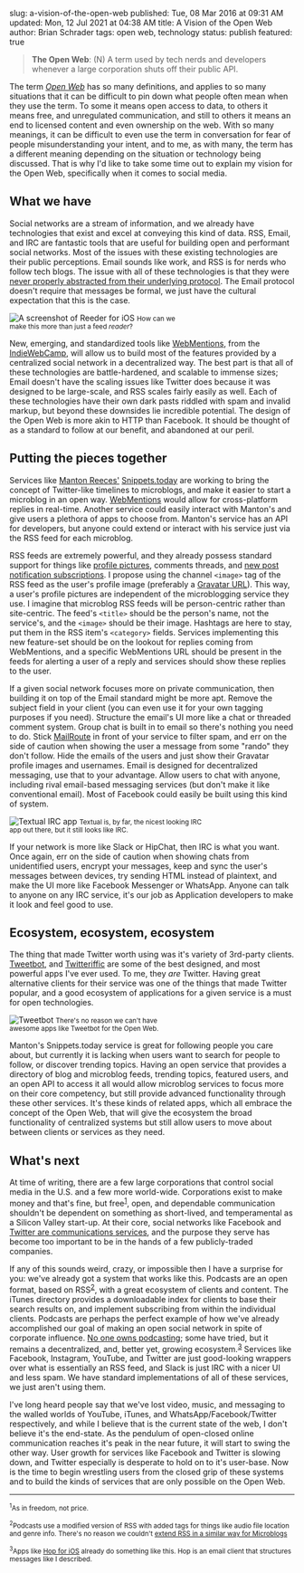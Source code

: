 slug: a-vision-of-the-open-web
published: Tue, 08 Mar 2016 at 09:31 AM
updated: Mon, 12 Jul 2021 at 04:38 AM
title: A Vision of the Open Web
author: Brian Schrader
tags: open web, technology
status: publish
featured: true

> **The Open Web**: (N) A term used by tech nerds and developers whenever a large corporation shuts off their public API.

The term *[Open Web][w]* has so many definitions, and applies to so many situations that it can be difficult to pin down what people often mean when they use the term. To some it means open access to data, to others it means free, and unregulated communication, and still to others it means an end to licensed content and even ownership on the web. With so many meanings, it can be difficult to even use the term in conversation for fear of people misunderstanding your intent, and to me, as with many, the term has a different meaning depending on the situation or technology being discussed. That is why I'd like to take some time out to explain my vision for the Open Web, specifically when it comes to social media.

[w]: https://en.wikipedia.org/wiki/Open_Web


## What we have

Social networks are a stream of information, and we already have technologies that exist and excel at conveying this kind of data. RSS, Email, and IRC are fantastic tools that are useful for building open and performant social networks. Most of the issues with these existing technologies are their public perceptions. Email sounds like work, and RSS is for nerds who follow tech blogs. The issue with all of these technologies is that they were [never properly abstracted from their underlying protocol][irc]. The Email protocol doesn't require that messages be formal, we just have the cultural expectation that this is the case.

<div class="image-container" style="width:300px;">
<img src="https://brianschrader.com/images/blog/reeder.jpg" alt="A screenshot of Reeder for iOS" />
<small>How can we make this more than just a feed <i>reader</i>?</small></div>

New, emerging, and standardized tools like [WebMentions][wm], from the [IndieWebCamp][iwc], will allow us to build most of the features provided by a centralized social network in a decentralized way. The best part is that all of these technologies are battle-hardened, and scalable to immense sizes; Email doesn't have the scaling issues like Twitter does because it was designed to be large-scale, and RSS scales fairly easily as well. Each of these technologies have their own dark pasts riddled with spam and invalid markup, but beyond these downsides lie incredible potential. The design of the Open Web is more akin to HTTP than Facebook. It should be thought of as a standard to follow at our benefit, and abandoned at our peril.

[wm]: https://www.w3.org/TR/webmention/
[tw]: //brianschrader.com/archive/breaking-up-is-hard-to-do/
[adn]: http://app.net
[irc]: https://twitter.com/sonicrocketman/status/676526749757214720


## Putting the pieces together

Services like [Manton Reeces'][mr] [Snippets.today][snip] are working to bring the concept of Twitter-like timelines to microblogs, and make it easier to start a microblog in an open way. [WebMentions][wm] would allow for cross-platform replies in real-time. Another service could easily interact with Manton's and give users a plethora of apps to choose from. Manton's service has an API for developers, but anyone could extend or interact with his service just via the RSS feed for each microblog.

RSS feeds are extremely powerful, and they already possess standard support for things like [profile pictures][img], comments threads, and [new post notification subscriptions][cloud]. I propose using the channel `<image>` tag of the RSS feed as the user's profile image (preferably a [Gravatar URL][gr]). This way, a user's profile pictures are independent of the microblogging service they use. I imagine that microblog RSS feeds will be person-centric rather than site-centric. The feed's `<title>` should be the person's name, not the service's, and the `<image>` should be their image. Hashtags are here to stay, put them in the RSS item's `<category>` fields. Services implementing this new feature-set should be on the lookout for replies coming from WebMentions, and a specific WebMentions URL should be present in the feeds for alerting a user of a reply and services should show these replies to the user.

If a given social network focuses more on private communication, then building it on top of the Email standard might be more apt. Remove the subject field in your client (you can even use it for your own tagging purposes if you need). Structure the email's UI more like a chat or threaded comment system. Group chat is built in to email so there's nothing you need to do. Stick [MailRoute][mail] in front of your service to filter spam, and err on the side of caution when showing the user a message from some "rando" they don't follow. Hide the emails of the users and just show their Gravatar profile images and usernames. Email is designed for decentralized messaging, use that to your advantage. Allow users to chat with anyone, including rival email-based messaging services (but don't make it like conventional email). Most of Facebook could easily be built using this kind of system.

<div class="image-container" style="width:350px;">
<img src="https://brianschrader.com/images/blog/textual.jp2" alt="Textual IRC app" />
<small>Textual is, by far, the nicest looking IRC app out there, but it still looks like IRC.</small></div>

If your network is more like Slack or HipChat, then IRC is what you want. Once again, err on the side of caution when showing chats from unidentified users, encrypt your messages, keep and sync the user's messages between devices, try sending HTML instead of plaintext, and make the UI more like Facebook Messenger or WhatsApp. Anyone can talk to anyone on any IRC service, it's our job as Application developers to make it look and feel good to use.

[am]: https://9to5mac.files.wordpress.com/2014/09/ios-8-continuity-sms.png
[snip]: http://snippets.today/
[mr]: http://www.manton.org
[iwc]: http://indiewebcamp.com
[img]: http://cyber.law.harvard.edu/rss/rss.html#ltimagegtSubelementOfLtchannelgt
[cloud]: http://cyber.law.harvard.edu/rss/rss.html#ltcloudgtSubelementOfLtchannelgt
[gr]: http://sonicrocketman.snippets.xyz/2016/02/23/f2c3.html
[mail]: http://mailroute.net


## Ecosystem, ecosystem, ecosystem

The thing that made Twitter worth using was it's variety of 3rd-party clients. [Tweetbot][tb], and [Twitteriffic][tc] are some of the best designed, and most powerful apps I've ever used. To me, they *are* Twitter. Having great alternative clients for their service was one of the things that made Twitter popular, and a good ecosystem of applications for a given service is a must for open technologies.

<div class="image-container" style="width:300px;">
<img src="https://brianschrader.com/images/blog/tweetbot.jpg" alt="Tweetbot" />
<small>There's no reason we can't have awesome apps like Tweetbot for the Open Web.</small></div>

Manton's Snippets.today service is great for following people you care about, but currently it is lacking when users want to search for people to follow, or discover trending topics. Having an open service that provides a directory of blog and microblog feeds, trending topics, featured users, and an open API to access it all would allow microblog services to focus more on their core competency, but still provide advanced functionality through these other services. It's these kinds of related apps, which all embrace the concept of the Open Web, that will give the ecosystem the broad functionality of centralized systems but still allow users to move about between clients or services as they need.

[tb]: http://tapbots.com/tweetbot/
[tc]: http://twitterrific.com/ios


## What's next

At time of writing, there are a few large corporations that control social media in the U.S. and a few more world-wide. Corporations exist to make money and that's fine, but free<sup>[1](#1)</sup>, open, and dependable communication shouldn't be dependent on something as short-lived, and temperamental as a Silicon Valley start-up. At their core, social networks like Facebook and [Twitter are communications services][cs], and the purpose they serve has become too important to be in the hands of a few publicly-traded companies.

If any of this sounds weird, crazy, or impossible then I have a surprise for you: we've already got a system that works like this. Podcasts are an open format, based on RSS<sup>[2](#2)</sup>, with a great ecosystem of clients and content. The iTunes directory provides a downloadable index for clients to base their search results on, and implement subscribing from within the individual clients. Podcasts are perhaps the perfect example of how we've already accomplished our goal of making an open social network in spite of corporate influence. [No one owns podcasting][ma]; some have tried, but it remains a decentralized, and, better yet, growing ecosystem.<sup>[3](#3)</sup> Services like Facebook, Instagram, YouTube, and Twitter are just good-looking wrappers over what is essentially an RSS feed, and Slack is just IRC with a nicer UI and less spam. We have standard implementations of all of these services, we just aren't using them.

I've long heard people say that we've lost video, music, and messaging to the walled worlds of YouTube, iTunes, and WhatsApp/Facebook/Twitter respectively, and while I believe that is the current state of the web, I don't believe it's the end-state. As the pendulum of open-closed online communication reaches it's peak in the near future, it will start to swing the other way. User growth for services like Facebook and Twitter is slowing down, and Twitter especially is desperate to hold on to it's user-base. Now is the time to begin wrestling users from the closed grip of these systems and to build the kinds of services that are only possible on the Open Web.

[ma]: http://www.marco.org
[cs]: http://globalspin.com/2014/09/communication-news-entertainment/

---

<small><sup id="1">1</sup>As in freedom, not price.</small>

<small><sup id="2">2</sup>Podcasts use a modified version of RSS with added tags for things like audio file location and genre info. There's no reason we couldn't [extend RSS in a similar way for Microblogs][mystuff]</small>

<small><sup id="3">3</sup>Apps like [Hop for iOS][hop] already do something like this. Hop is an email client that structures messages like I described. </small>

[hop]: https://itunes.apple.com/us/app/hop-email-messenger/id707452888?mt=8
[mystuff]: https://brianschrader.com/archive/the-open-microblog-standard/
